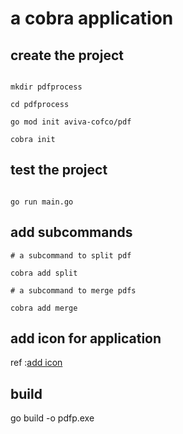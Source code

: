 # a cobra application

## create the project

```shell

mkdir pdfprocess

cd pdfprocess

go mod init aviva-cofco/pdf

cobra init

```
## test the project

```shell

go run main.go

```

## add subcommands

```shell
# a subcommand to split pdf

cobra add split

# a subcommand to merge pdfs

cobra add merge

```

## add icon for application

ref :[add icon](https://www.jianshu.com/p/77092cfa02a0)


## build

go build -o pdfp.exe
